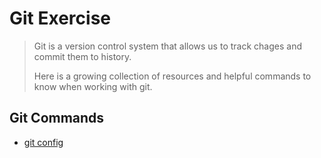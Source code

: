 # Git Exercise
>
>Git is a version control system that allows us to track chages and commit them to history.
>
>Here is a growing collection of resources and helpful commands to know when working with git.

## Git Commands
- [git config](./Commands/Config.md) 